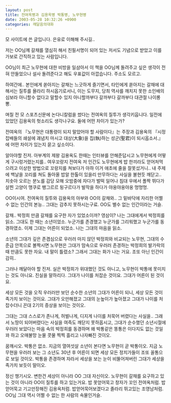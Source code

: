 ```yaml
---
layout: post
title: 전여옥병과 김용옥병 박통병, 노무현병
date: 2003-05-28 10:32:26 +0900
categories: 깨달음의대화
---
```

모 사이트에 쓴 글입니다. 은유로 이해해 주시길..
  

  
저는 OO님께 갈채를 열심히 해서 친필서명이 되어 있는 저서도 기념으로 받았고 이를 가보로 간직하고 있는 사람입니다.
  

  
OO님이 최근 노무현에 대한 비방을 일삼아서 이 책을 OO님께 돌려주고 싶은 생각이 전혀 안들었으나 설사 돌려준다고 해도 우표값이 아깝습니다. 주소도 모르고.
  

  
하여간에.. 본인에게 쏟아지는 갈채는 느긋하게 즐기면서, 타인에게 쏟아지는 갈채에 대해서는 질투를 욜라리 하시옵기로서니, 이는 도무지, 당최 역사를 깨치지 못한 소인배의 심보라 아니할수 없다고 말할수 있지 아니할까부다 갈까부다 갈까부다 대관절 나이롱 뽕.
  

  
며칠 전 모 스포츠신문에 논다니칼럼을 썼다는 전여옥의 질투가 생각키웁니다. 일전에 있었던 김용옥의 헛소리도 생각나구요. 둘에 어떤 차이가 있는가?
  

  
전여옥의 『노무현은 대통령이 되지 말았어야 할 사람이다』는 주장과 김용옥의 『시정잡배들의 쇄설에 괘념치 마시고 대상(大象)을 집(執)하는 성군(聖君)이 되시옵소서.』에 어떤 차이가 있는지 묻고 싶소이다.
  

  
알아야할 진저. 아부계의 제왕 김용옥도 한때는 인터뷰를 안해준답시고 노무현에게 어떻게 구시렁거렸는지를.. 여우꼬랑지 전여옥 저 인간도 노무현에게 밥 한끼라도 얻어처먹으려고 이상한 방법으로 꼬랑지를 쳐보다가 아하 이거 애초에 줄을 잘못섰거니.. 내 주제에 백날을 꼬리를 쳐도 돌아올 밥알 한톨이 있을리 만무하다는 사실을 불현듯 깨닫고.. 치솟아 오르는 분노를 감당 모해 오밤중에 자다가 벌떡 일어나 침대 우에서 폴짝 뛰다가 살찐 고양이 맹쿠로 뱅그르르 뒹구르다가 발작을 하다가 야옹야옹야옹 멍멍멍.
  

  
OO이시여. 전여옥의 질투와 김용옥의 아부와 OO의 갈채와.. 그 밑바닥에 자리한 어쩔 수 없는 인간의 본능.. 그대는 감추지 못하시는구료. OO도 별수 없는 인간이라는 거슬.
  

  
갈채.. 박정희 만큼 갈채를 요구한 자가 있었소이까? 영삼이? 나는 그대에게서 박정희를 읽소. 그대도 한 때는 소년이었소. 누군가를 존경했고 누군가를 그리워했고 누군가를 동경하였소. 이제 그대는 어른이 되었소. 나는 그대의 마음을 읽소.
  

  
소년의 그대가 깊은 존겸심으로 우러러 마지 않던 박정희와 비교되는 노무현, 그대의 수준급 안목으로 볼짝시면 노무현은 그대가 맘속으로 우러러 존경하는 박정희의 발가락의 때 만큼도 못한 자요. 내 말이 틀렸소? 그래서 그대는 화가 나는 거요. 조또 아닌 인간이 감히..
  

  
그러나 깨달아야 할 진저. 실은 박정희가 위대했던 것도 아니고, 노무현이 박통에 못미치는 것도 아니요. 진실을 말하리다. 그대가 나이를 처잡순 것이요. 그대가 어른이 된 것이요.
  

  
세상 모든 것을 오직 우러러만 보던 순수한 소년의 그대가 어른이 되니, 세상 모든 것이 족가치 보이는 것이요. 그대가 오만해졌고 그대의 눈높이가 높아졌고 그대가 나이를 처잡수더니 꼰대 2기의 증상을 보이는 것이오.
  

  
그대는 그대 스스로가 존나게, 허벌나게, 디지게 나이를 처묵어 버렸다는 사실을.. 그래서 노땅이 되어버렸다는 사실을 여즉도 깨닫지 못하옵시고, 그대가 순수했던 소년시절에 우러러 보았다는 마음 속의 박정희를 동경하며 왜 박통같은 똥통은 이다지도 없는 것일꽈 하고 오매불망 눈물 콧물 찍찍 흘리고 나자빠진 것이오.
  

  
꿈깨시오. 박통은 없소. 지금의 열여섯살 소년이 본다면 노무현이 곧 박통이오. 지금 노무현을 우러러 보는 그 소년도 30년 후 어른이 되면 세상 모든 정치가들이 조또 꼴통으로 보일 것이오. 박통을 존경하며 자라서 세상을 보는 눈이 비뚤어져버린 그대가 세상을 족가치 보듯이 말이오.
  

  
정신 챙기시오. 변한건 세상이 아니라 OO 그대 자신이오. 노무현이 갈채를 요구하고 있는 것이 아니라 OO이 질투를 하고 있는거요. 밥 못얻어묵고 창자가 꼬인 전여옥처럼. 밥 얻어묵고 기고만장해진 김용옥처럼. 밥얻어묵어보겠다고 졸라리 뛰고있는 조영남처럼. OO님 그대 역시 어쩔 수 없는 한 사람의 속물인거슬.